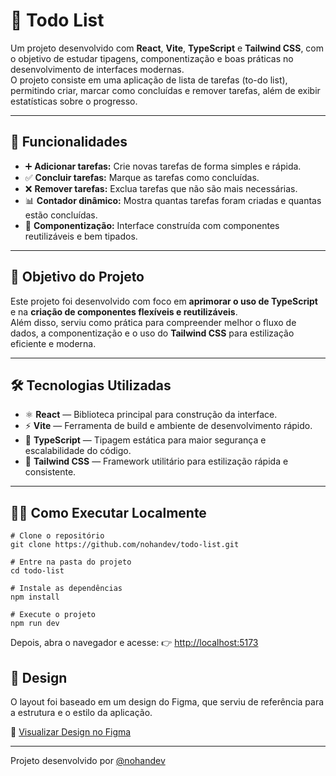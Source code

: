 # 📝 Todo List

Um projeto desenvolvido com **React**, **Vite**, **TypeScript** e **Tailwind CSS**, com o objetivo de estudar tipagens, componentização e boas práticas no desenvolvimento de interfaces modernas.  
O projeto consiste em uma aplicação de lista de tarefas (to-do list), permitindo criar, marcar como concluídas e remover tarefas, além de exibir estatísticas sobre o progresso.

---

## 🚀 Funcionalidades

- ➕ **Adicionar tarefas:** Crie novas tarefas de forma simples e rápida.  
- ✅ **Concluir tarefas:** Marque as tarefas como concluídas.  
- ❌ **Remover tarefas:** Exclua tarefas que não são mais necessárias.  
- 📊 **Contador dinâmico:** Mostra quantas tarefas foram criadas e quantas estão concluídas.  
- 🧩 **Componentização:** Interface construída com componentes reutilizáveis e bem tipados.

---

## 🧠 Objetivo do Projeto

Este projeto foi desenvolvido com foco em **aprimorar o uso de TypeScript** e na **criação de componentes flexíveis e reutilizáveis**.  
Além disso, serviu como prática para compreender melhor o fluxo de dados, a componentização e o uso do **Tailwind CSS** para estilização eficiente e moderna.

---

## 🛠️ Tecnologias Utilizadas

- ⚛️ **React** — Biblioteca principal para construção da interface.  
- ⚡ **Vite** — Ferramenta de build e ambiente de desenvolvimento rápido.  
- 🧩 **TypeScript** — Tipagem estática para maior segurança e escalabilidade do código.  
- 🎨 **Tailwind CSS** — Framework utilitário para estilização rápida e consistente.  

---

## 🧑‍💻 Como Executar Localmente

  ```
  # Clone o repositório
  git clone https://github.com/nohandev/todo-list.git

  # Entre na pasta do projeto
  cd todo-list

  # Instale as dependências
  npm install

  # Execute o projeto
  npm run dev

 ```
Depois, abra o navegador e acesse: 👉 [http://localhost:5173](http://localhost:5173)

## 🎨 Design

O layout foi baseado em um design do Figma, que serviu de referência para a estrutura e o estilo da aplicação.

🔗 [Visualizar Design no Figma](https://www.figma.com/design/7eftdLqhkCPmKHGMCNK7lx/ToDo-List-%E2%80%A2-Desafio-React--Copy---Community-?node-id=0-1&p=f&t=5zDrser3GnN8MaQ7-0)

---

Projeto desenvolvido por [@nohandev](https://github.com/nohandev)
